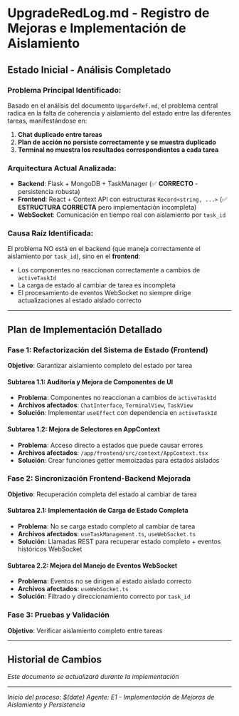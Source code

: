 # UpgradeRedLog.md - Registro de Mejoras e Implementación de Aislamiento

## Estado Inicial - Análisis Completado

### Problema Principal Identificado:

Basado en el análisis del documento `UpgardeRef.md`, el problema central radica en la falta de coherencia y aislamiento del estado entre las diferentes tareas, manifestándose en:

1. **Chat duplicado entre tareas**
2. **Plan de acción no persiste correctamente y se muestra duplicado**
3. **Terminal no muestra los resultados correspondientes a cada tarea**

### Arquitectura Actual Analizada:

- **Backend**: Flask + MongoDB + TaskManager (✅ **CORRECTO** - persistencia robusta)
- **Frontend**: React + Context API con estructuras `Record<string, ...>` (✅ **ESTRUCTURA CORRECTA** pero implementación incompleta)
- **WebSocket**: Comunicación en tiempo real con aislamiento por `task_id`

### Causa Raíz Identificada:

El problema NO está en el backend (que maneja correctamente el aislamiento por `task_id`), sino en el **frontend**:

- Los componentes no reaccionan correctamente a cambios de `activeTaskId`
- La carga de estado al cambiar de tarea es incompleta
- El procesamiento de eventos WebSocket no siempre dirige actualizaciones al estado aislado correcto

---

## Plan de Implementación Detallado

### Fase 1: Refactorización del Sistema de Estado (Frontend)
**Objetivo**: Garantizar aislamiento completo del estado por tarea

#### Subtarea 1.1: Auditoría y Mejora de Componentes de UI
- **Problema**: Componentes no reaccionan a cambios de `activeTaskId`
- **Archivos afectados**: `ChatInterface`, `TerminalView`, `TaskView`
- **Solución**: Implementar `useEffect` con dependencia en `activeTaskId`

#### Subtarea 1.2: Mejora de Selectores en AppContext
- **Problema**: Acceso directo a estados que puede causar errores
- **Archivos afectados**: `/app/frontend/src/context/AppContext.tsx`
- **Solución**: Crear funciones getter memoizadas para estados aislados

### Fase 2: Sincronización Frontend-Backend Mejorada
**Objetivo**: Recuperación completa del estado al cambiar de tarea

#### Subtarea 2.1: Implementación de Carga de Estado Completa
- **Problema**: No se carga estado completo al cambiar de tarea
- **Archivos afectados**: `useTaskManagement.ts`, `useWebSocket.ts`
- **Solución**: Llamadas REST para recuperar estado completo + eventos históricos WebSocket

#### Subtarea 2.2: Mejora del Manejo de Eventos WebSocket
- **Problema**: Eventos no se dirigen al estado aislado correcto
- **Archivos afectados**: `useWebSocket.ts`
- **Solución**: Filtrado y direccionamiento correcto por `task_id`

### Fase 3: Pruebas y Validación
**Objetivo**: Verificar aislamiento completo entre tareas

---

## Historial de Cambios

*Este documento se actualizará durante la implementación*

---

*Inicio del proceso: $(date)*
*Agente: E1 - Implementación de Mejoras de Aislamiento y Persistencia*